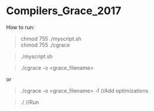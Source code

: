 # Compilers_Grace_2017

How to run:

> chmod 755 ./myscript.sh     
> chmod 755 ./cgrace

>./myscript.sh

>./cgrace -o <outputFile> <grace_filename>

or 

>./cgrace -o <outputFile> <grace_filename> -f     //Add optimizations

>./<outpurFile>             //Run
